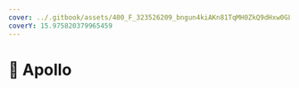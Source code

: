 ```yaml
---
cover: ../.gitbook/assets/400_F_323526209_bngun4kiAKn81TqMH0ZkQ9dHxw0GLB3n.jpg
coverY: 15.975820379965459
---
```


# 🌚 Apollo

